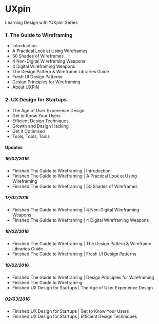 # UXpin
Learning Design with 'UXpin' Series

### 1. The Guide to Wireframing
- Introduction
- A Practical Look at Using Wireframes
- 50 Shades of Wireframes
- 4 Non-Digital Wireframing Weapons
- 4 Digital Wireframing Weapons
- The Design Pattern & Wireframe Libraries Guide
- Fresh UI Design Patterns
- Design Principles for Wireframing
- About UXPIN

### 2. UX Design for Startups
- The Age of User Experience Design
- Get to Know Your Users
- Efficient Design Techniques
- Growth and Design Hacking
- Get It Optimised
- Tools, Tools, Tools

#### Updates
##### 16/02/2016
- Finished The Guide to Wireframing | Introduction
- Finished The Guide to Wireframing | A Practical Look at Using Wireframing
- Finished The Guide to Wireframing | 50 Shades of Wireframes

##### 17/02/2016
- Finished The Guide to Wireframing | 4 Non-Digital Wireframing Weapons
- Finished The Guide to Wireframing | 4 Digital Wireframing Weapons

##### 18/02/2016
- Finished The Guide to Wireframing | The Design Pattern & Wireframe Libraries Guide
- Finished The Guide to Wireframing | Fresh UI Design Patterns

##### 19/02/2016
- Finished The Guide to Wireframing | Design Principles for Wireframing
- Finished The Guide to Wireframing
- Finished UX Design for Startups | The Age of User Experience Design

##### 02/03/2016
- Finished UX Design for Startups | Get to Know Your Users
- Finished UX Design for Startups | Efficient Design Techniques
